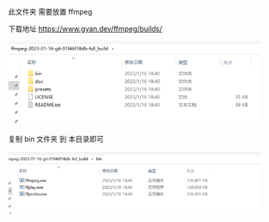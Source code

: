 此文件夹 需要放置 ffmpeg

下载地址 https://www.gyan.dev/ffmpeg/builds/

![image-20230124211427846](ReadMe/image-20230124211427846.png)

复制 bin 文件夹 到 本目录即可

![image-20230124211501098](ReadMe/image-20230124211501098.png)